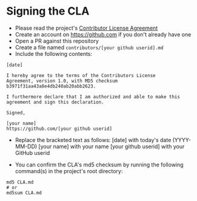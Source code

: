# Signing the CLA

- Please read the project's [Contributor License Agreement](../CLA.md)
- Create an account on <https://github.com> if you don't already have one
- Open a PR against this repository
- Create a file named `contributors/[your github userid].md`
- Include the following contents:
```
[date]

I hereby agree to the terms of the Contributors License
Agreement, version 1.0, with MD5 checksum
b3971f31aa43a8e4db240ab20abb2623.

I furthermore declare that I am authorized and able to make this
agreement and sign this declaration.

Signed,

[your name]
https://github.com/[your github userid]
```

- Replace the bracketed text as follows:
  [date] with today's date (YYYY-MM-DD)
  [your name] with your name
  [your github userid] with your GitHub userid

- You can confirm the CLA's md5 checksum by running the following command(s) 
  in the project's root directory:

```$
md5 CLA.md
# or
md5sum CLA.md
```
